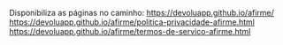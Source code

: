 Disponibiliza as páginas no caminho:
https://devoluapp.github.io/afirme/
https://devoluapp.github.io/afirme/politica-privacidade-afirme.html
https://devoluapp.github.io/afirme/termos-de-servico-afirme.html
